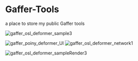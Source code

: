 # Gaffer-Tools
a place to store my public Gaffer tools

![gaffer_osl_deformer_sample3](https://github.com/user-attachments/assets/fd38f3d3-1c26-4fa0-9853-43e1a74eb5bd)


![gaffer_poiny_deformer_UI](https://github.com/user-attachments/assets/2184fb29-f9f9-4134-8d79-8c14dd55638c)
![gaffer_osl_deformer_network1](https://github.com/user-attachments/assets/cf7a266a-11da-4c2e-b94d-cc63ed29a159)

![gaffer_osl_deformer_sampleRender3](https://github.com/user-attachments/assets/c67df32d-d734-4dbf-b342-45c986a4fa21)
